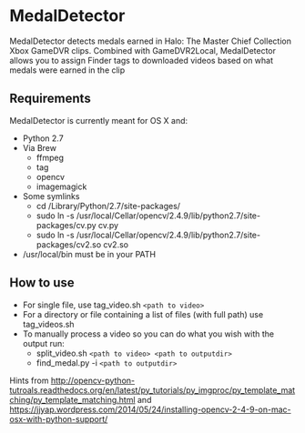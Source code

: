 MedalDetector
=============

MedalDetector detects medals earned in Halo: The Master Chief Collection Xbox 
GameDVR clips. Combined with GameDVR2Local, MedalDetector allows you to assign
Finder tags to downloaded videos based on what medals were earned in the clip

Requirements
------------

MedalDetector is currently meant for OS X and:

* Python 2.7
* Via Brew
  * ffmpeg
  * tag
  * opencv
  * imagemagick
* Some symlinks
  * cd /Library/Python/2.7/site-packages/
  * sudo ln -s /usr/local/Cellar/opencv/2.4.9/lib/python2.7/site-packages/cv.py cv.py
  * sudo ln -s /usr/local/Cellar/opencv/2.4.9/lib/python2.7/site-packages/cv2.so cv2.so
* /usr/local/bin must be in your PATH

How to use
----------

* For single file, use tag_video.sh `<path to video>`
* For a directory or file containing a list of files (with full path) use tag_videos.sh
* To manually process a video so you can do what you wish with the output run:
  * split_video.sh `<path to video> <path to outputdir>`
  * find_medal.py -i `<path to outputdir>`

Hints from <http://opencv-python-tutroals.readthedocs.org/en/latest/py_tutorials/py_imgproc/py_template_matching/py_template_matching.html> and <https://jjyap.wordpress.com/2014/05/24/installing-opencv-2-4-9-on-mac-osx-with-python-support/>

